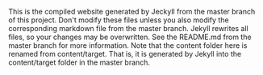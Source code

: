 This is the compiled website generated by Jeckyll from the master branch of this project.
Don't modify these files unless you also modify the corresponding markdown file from the master branch.
Jekyll rewrites all files, so your changes may be overwritten.
See the README.md from the master branch for more information.
Note that the content folder here is renamed from content/target.  That is, it is generated by Jekyll into the content/target folder in the master branch.
